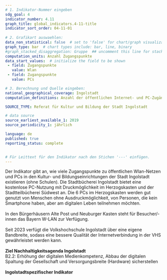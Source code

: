 ```yaml
---
# 1. Indikator-Nummer eingeben 
sdg_goal: 4 
indicator_number: 4.11
graph_title: global_indicators.4-11-title
indicator_sort_order: 04-11-01
 
# 2. Grafikart auswaehlen: 
data_non_statistical: false  # set to 'false' for chart/graph visualization 
graph_type: bar  # chart types include: bar, line, binary 
#graph_stacked_disaggregation: Gruppe  ## uncomment this line for stacked bars. eplace 'Geschlecht' with the field of aggregation. 
computation_units: Anzahl Zugangspunkte
data_start_values:  # initialize the field to be shown  
 - field: Zugangspunkte 
   value: Wlan
 - field: Zugangspunkte 
   value: PCs

# 3. Berechnung und Quelle eingeben: 
national_geographical_coverage: Ingolstadt 
computation_definitions: Anzahl der öffentlichen Internet- und PC-Zugänge in städtischen Kultur- und Bildungseinrichtungen (ohne Schulen)

SOURCE_TYPE: Referat für Kultur und Bildung der Stadt Ingolstadt

# data source  
source_earliest_available_1: 2019
source_periodicity_1: jährlich

language: de   
published: true 
reporting_status: complete
 
 
# Für Leittext für den Indikator nach den Stichen '---' einfügen. 
---
```

Der Indikator gibt an, wie viele Zugangspunkte zu öffentlichen Wlan-Netzen und PCs in den Kultur- und Bildungseinrichtungen der Stadt Ingolstadt existieren (ohne Schulen).
Die Stadtbücherei Ingolstadt bietet eine kostenlose PC-Nutzung mit Druckmöglichkeit im Herzogskasten und der Stadtteilbücherei Südwest an. 
Die 6 PCs im Herzogskasten werden gut genutzt von Menschen ohne Ausdruckmöglichkeit, von Personen, die kein Smartphone haben, aber am digitalen Leben teilnehmen möchten.<br>
<br>
In den Bürgerhäusern Alte Post und Neuburger Kasten steht für Besucher/-innen das Bayern W-LAN zur Verfügung.<br>
<br>
Seit 2023 verfügt die Volkshochschule Ingolstadt über eine eigene Bandbreite, sodass eine bessere Qualität der Internetverbindung in der VHS gewährleistet werden kann.<br>
<br>
<b>Ziel Nachhaltigkeitsagenda Ingolstadt</b><br>
B2.2: Erhöhung der digitalen Medienkompetenz, Abbau der digitalen Spaltung der Gesellschaft und Versorgungsbreite (Hardware) sicherstellen<br>
<br>
<b>Ingolstadtspezifischer Indikator</b><br>

